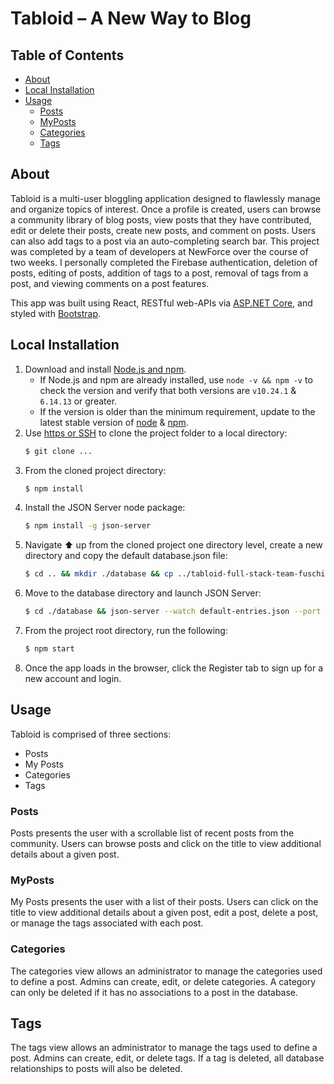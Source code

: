 # Tabloid &#8211; A New Way to Blog

## Table of Contents
  - [About](#about)
  - [Local Installation](#local-installation)
  - [Usage](#usage)
     - [Posts](#posts)
     - [MyPosts](#myposts)
     - [Categories](#categories)
     - [Tags](#tags)

## About

Tabloid is a multi-user bloggling application designed to flawlessly manage and organize topics of interest. Once a profile is created, users can browse a community library of blog posts, view posts that they have contributed, edit or delete their posts, create new posts, and comment on posts. Users can also add tags to a post via an auto-completing search bar. This project was completed by a team of developers at NewForce over the course of two weeks. I personally completed the Firebase authentication, deletion of posts,  editing of posts, addition of tags to a post, removal of tags from a post, and viewing comments on a post features. 

This app was built using React, RESTful web-APIs via [ASP.NET Core](https://docs.microsoft.com/en-us/aspnet/core/web-api/?view=aspnetcore-3.1), and styled with [Bootstrap](https://getbootstrap.com/docs/5.0/getting-started/introduction/).

## Local Installation

1.  Download and install [Node.js and npm](https://docs.npmjs.com/downloading-and-installing-node-js-and-npm).
    - If Node.js and npm are already installed, use `node -v && npm -v` to check the version and verify that both versions are `v10.24.1` & `6.14.13` or greater.
    - If the version is older than the minimum requirement, update to the latest stable version of [node](https://docs.npmjs.com/try-the-latest-stable-version-of-node) & [npm](https://docs.npmjs.com/try-the-latest-stable-version-of-npm).
2. Use [https or SSH](https://docs.github.com/en/github/authenticating-to-github/keeping-your-account-and-data-secure/about-authentication-to-github#authenticating-with-the-command-line) to clone the project folder to a local directory:
    ```Bash
    $ git clone ...
    ```
3. From the cloned project directory:
    ```Bash
    $ npm install
    ```
4. Install the JSON Server node package:
    ```Bash
    $ npm install -g json-server
    ```
5. Navigate ⬆ up from the cloned project one directory level, create a new directory and copy the default database.json file:
    ```Bash
    $ cd .. && mkdir ./database && cp ../tabloid-full-stack-team-fuschia/api-base/database.json ./database
    ```
6. Move to the database directory and launch JSON Server:
    ```Bash
    $ cd ./database && json-server --watch default-entries.json --port 8088
    ```
7.  From the project root directory, run the following:
    ```Bash
    $ npm start
    ```
8. Once the app loads in the browser, click the Register tab to sign up for a new account and login.

## Usage
Tabloid is comprised of three sections:
- Posts
- My Posts
- Categories
- Tags

### Posts
Posts presents the user with a scrollable list of recent posts from the community. Users can browse posts and click on the title to view additional details about a given post.

### MyPosts
My Posts presents the user with a list of their posts. Users can click on the title to view additional details about a given post, edit a post, delete a post, or manage the tags associated with each post.

### Categories
The categories view allows an administrator to manage the categories used to define a post. Admins can create, edit, or delete categories. A category can only be deleted if it has no associations to a post in the database.

## Tags
The tags view allows an administrator to manage the tags used to define a post. Admins can create, edit, or delete tags. If a tag is deleted, all database relationships to posts will also be deleted.
